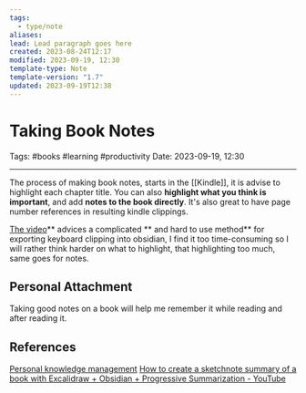 ```yaml
---
tags:
  - type/note
aliases: 
lead: Lead paragraph goes here
created: 2023-08-24T12:17
modified: 2023-09-19, 12:30
template-type: Note
template-version: "1.7"
updated: 2023-09-19T12:38
---
```


# Taking Book Notes

Tags: #books #learning #productivity
Date: 2023-09-19, 12:30

---

The process of making book notes, starts in the [[Kindle]], it is advise to highlight each chapter title. You can also **highlight what you think is important**, and add **notes to the book directly**. It's also great to have page number references in resulting kindle clippings. 

[The video](https://www.youtube.com/watch?v=n3dbH2c3l0M)** advices a complicated ** and hard to use method** for exporting keyboard clipping into obsidian, I find it too time-consuming so I will rather think harder on what to highlight, that highlighting too much, same goes for notes. 

## Personal Attachment

Taking good notes on a book will help me remember it while reading and after reading it. 

## References

[Personal knowledge management](../SLIP-BOX/Personal%20knowledge%20management.md)
[How to create a sketchnote summary of a book with Excalidraw + Obsidian + Progressive Summarization - YouTube](https://www.youtube.com/watch?v=n3dbH2c3l0M)
